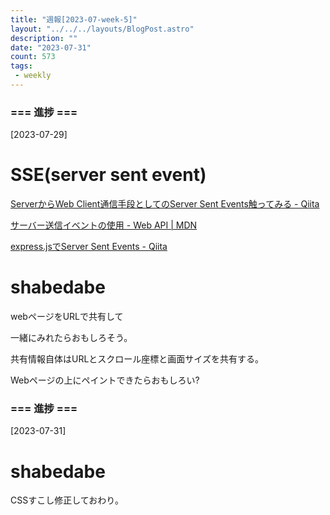 ```yaml
---
title: "週報[2023-07-week-5]"
layout: "../../../layouts/BlogPost.astro"
description: ""
date: "2023-07-31"
count: 573
tags:
 - weekly
---
```





### === 進捗 ===

[2023-07-29]

# SSE(server sent event)

[ServerからWeb Client通信手段としてのServer Sent Events触ってみる - Qiita](https://qiita.com/Gma_Gama/items/57a7bb347a9bc0165da4)

[サーバー送信イベントの使用 - Web API | MDN](https://developer.mozilla.org/ja/docs/Web/API/Server-sent_events/Using_server-sent_events#%E3%83%96%E3%83%A9%E3%82%A6%E3%82%B6%E3%83%BC%E3%81%AE%E4%BA%92%E6%8F%9B%E6%80%A7)

[express.jsでServer Sent Events - Qiita](https://qiita.com/akameco/items/c54af5af35ef9b500b54)

# shabedabe

webページをURLで共有して

一緒にみれたらおもしろそう。

共有情報自体はURLとスクロール座標と画面サイズを共有する。

Webページの上にペイントできたらおもしろい?


### === 進捗 ===

[2023-07-31]

# shabedabe

CSSすこし修正しておわり。

